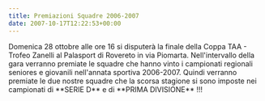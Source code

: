 ```yaml
---
title: Premiazioni Squadre 2006-2007
date: 2007-10-17T12:22:53+00:00
---
```

Domenica 28 ottobre alle ore 16 si disputerà la finale della Coppa TAA - Trofeo Zanelli al Palasport di Rovereto in via Piomarta. Nell'intervallo della gara verranno premiate le squadre che hanno vinto i campionati regionali seniores e giovanili nell'annata sportiva 2006-2007. Quindi verranno premiate le due nostre squadre che la scorsa stagione si sono imposte nei campionati di \*\*SERIE D\*\* e di \*\*PRIMA DIVISIONE\*\* !!!